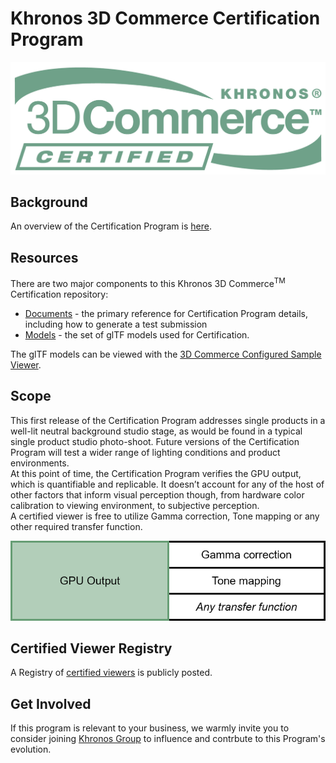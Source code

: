 # Khronos 3D Commerce Certification Program

![3D Commerce Certified Mark](./documents/images/3DCommerce-Certified.png)

## Background

An overview of the Certification Program is [here](https://www.khronos.org/3dcommerce/certification/).

## Resources

There are two major components to this Khronos 3D Commerce<sup>TM</sup> Certification repository: 

* [Documents](./documents) - the primary reference for Certification Program details, including how to generate a test submission
* [Models](./models) - the set of glTF models used for Certification.

The glTF models can be viewed with the [3D Commerce Configured Sample Viewer](https://github.khronos.org/3DC-Sample-Viewer).

## Scope

This first release of the Certification Program addresses single products in a well-lit neutral background studio stage, as would be found in a typical single product studio photo-shoot. Future versions of the Certification Program will test a wider range of lighting conditions and product environments.  
At this point of time, the Certification Program verifies the GPU output, which is quantifiable and replicable. It doesn’t account for any of the host of other factors that inform visual perception though, from hardware color calibration to viewing environment, to subjective perception.  
A certified viewer is free to utilize Gamma correction, Tone mapping or any other required transfer function.  

![GPU Output](./documents/images/GPU-Output.png)

## Certified Viewer Registry

A Registry of [certified viewers](https://www.khronos.org/3dcommerce/certification/conformant-products/) is publicly posted.

## Get Involved

If this program is relevant to your business, we warmly invite you to consider joining [Khronos Group](https://khronos.org) to influence and contrbute to this Program's evolution.
